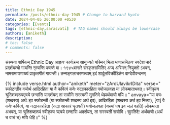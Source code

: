 ```yaml
---
title: Ethnic Day 1945
permalink: /posts/ethnic-day-1945 # Change to harvard kyoto
date: 2024-04-05 20:00:00 +0530
categories: [Events]
tags: [ethnic-day,sarasvatī]  # TAG names should always be lowercase
authors: [aniketh]
description: 
# toc: false
# comments: false
---
```


संस्थया वार्षिकम् Ethnic Day आह्वयः कार्यक्रम आयुज्यते यस्मिन् भिन्ना भाषासमितयः स्वदेशाचारं प्रदर्शयत्यो गायन्ति नृत्यन्ति पचन्ते वा। १९४५वत्सरे संस्कृतसमितिर् अप्य् अस्मिन् नियुक्तो ऽभवन्, नामरामायणाख्यं प्राकृतगीतं गायन्ती। तन्मङ्गलाचरणरूपम् इदं शार्दूलविक्रीडितेन वाग्देवीवन्दनम्

<!-- Verse format -->

{% include verse.html
   author="aniketh"
   meter="zArdUlavikrIDita"
   verse="
   स्फोटन्तीव वचोर्थ आदिरहिता या वै कवित्वं कवेः
   नद्याकारहिता पयोजलवहा या लोकमाताभवत्।
   स्वीकृत्य श्रुतिशब्दरूपमृषये छन्दांसि यादर्शयत्
   तां सन्नौमि सरस्वतीं सुमतिदे धेह्यर्थवाचौ मयि॥
   "
   anvaya="या वचः (शब्दस्य) अर्थः इव स्फोटन्ती (या स्फोटन्ती शब्दस्य अर्थ इव), आदिरहिता (शब्दस्य अर्थ इव नित्या), [या] वै कवेः कवित्वं, या नद्याकारहिता (नद्या आकारं धृतवती) पयोजलवहा (यस्यां पय इव जलं वहति) लोकमाता अभवत्, या श्रुतिशब्दरूपं स्वीकृत्य ऋषये छन्दांसि अदर्शयत्, तां सरस्वतीं सन्नौमि। सुमतिदे! अर्थवाचौ (अर्थं च वाचं च) मयि धेहि॥"
%}

